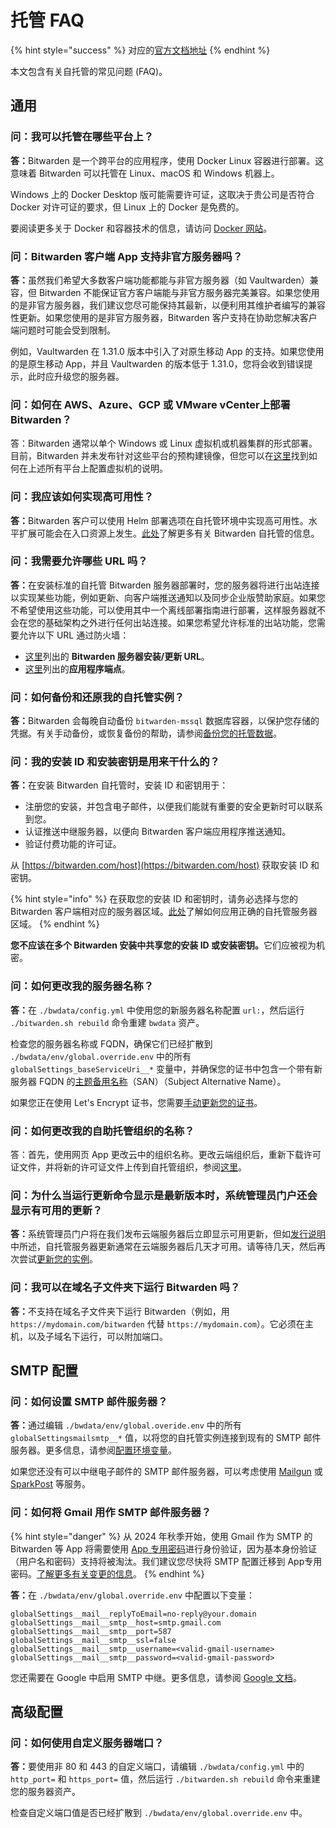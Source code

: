 # 托管 FAQ

{% hint style="success" %}
对应的[官方文档地址](https://bitwarden.com/help/article/hosting-faqs/)
{% endhint %}

本文包含有关自托管的常见问题 (FAQ)。

## 通用 <a href="#general" id="general"></a>

### 问：我可以托管在哪些平台上？ <a href="#q-what-platforms-can-i-host-on" id="q-what-platforms-can-i-host-on"></a>

**答：**&#x42;itwarden 是一个跨平台的应用程序，使用 Docker Linux 容器进行部署。这意味着 Bitwarden 可以托管在 Linux、macOS 和 Windows 机器上。

Windows 上的 Docker Desktop 版可能需要许可证，这取决于贵公司是否符合 Docker 对许可证的要求，但 Linux 上的 Docker 是免费的。

要阅读更多关于 Docker 和容器技术的信息，请访问 [Docker 网站](https://www.docker.com/why-docker)。

### 问：Bitwarden 客户端 App 支持非官方服务器吗？ <a href="#q-do-bitwarden-client-apps-support-non-official-servers" id="q-do-bitwarden-client-apps-support-non-official-servers"></a>

**答：**&#x867D;然我们希望大多数客户端功能都能与非官方服务器（如 Vaultwarden）兼容，但 Bitwarden 不能保证官方客户端能与非官方服务器完美兼容。如果您使用的是非官方服务器，我们建议您尽可能保持其最新，以便利用其维护者编写的兼容性更新。如果您使用的是非官方服务器，Bitwarden 客户支持在协助您解决客户端问题时可能会受到限制。

例如，Vaultwarden 在 1.31.0 版本中引入了对原生移动 App 的支持。如果您使用的是原生移动 App，并且 Vaultwarden 的版本低于 1.31.0，您将会收到错误提示，此时应升级您的服务器。

### 问：如何在 AWS、Azure、GCP 或 VMware vCenter上部署 Bitwarden？ <a href="#q-how-do-i-deploy-bitwarden-on-aws-azure-gcp-or-vmware-vcenter" id="q-how-do-i-deploy-bitwarden-on-aws-azure-gcp-or-vmware-vcenter"></a>

答：Bitwarden 通常以单个 Windows 或 Linux 虚拟机或机器集群的形式部署。目前，Bitwarden 并未发布针对这些平台的预构建镜像，但您可以在[这里](plan-for-deployment/self-host-an-organization.md)找到如何在上述所有平台上配置虚拟机的说明。

### 问：我应该如何实现高可用性？ <a href="#q-how-should-i-achieve-high-availability" id="q-how-should-i-achieve-high-availability"></a>

**答：**&#x42;itwarden 客户可以使用 Helm 部署选项在自托管环境中实现高可用性。水平扩展可能会在入口资源上发生。[此处](deploy-and-configure/helm/self-host-with-helm.md)了解更多有关 Bitwarden 自托管的信息。

### 问：我需要允许哪些 URL 吗？ <a href="#q-do-i-need-to-allow-any-urls" id="q-do-i-need-to-allow-any-urls"></a>

**答：**&#x5728;安装标准的自托管 Bitwarden 服务器部署时，您的服务器将进行出站连接以实现某些功能，例如更新、向客户端推送通知以及同步企业版赞助家庭。如果您不希望使用这些功能，可以使用其中一个离线部署指南进行部署，这样服务器就不会在您的基础架构之外进行任何出站连接。如果您希望允许标准的出站功能，您需要允许以下 URL 通过防火墙：

* [这里](../security/trusted-communications/bitwarden-addresses.md#bitwarden-applications)列出的 **Bitwarden 服务器安装/更新 URL**。
* [这里](../security/trusted-communications/bitwarden-addresses.md#application-endpoints)列出的**应用程序端点**。

### 问：如何备份和还原我的自托管实例？ <a href="#q-how-do-i-backup-and-restore-my-self-hosted-instance" id="q-how-do-i-backup-and-restore-my-self-hosted-instance"></a>

**答：**&#x42;itwarden 会每晚自动备份 `bitwarden-mssql` 数据库容器，以保护您存储的凭据。有关手动备份，或恢复备份的帮助，请参阅[备份您的托管数据](backup-server-data.md)。

### 问：我的安装 ID 和安装密钥是用来干什么的？ <a href="#q-what-are-my-installation-id-and-installation-key-used-for" id="q-what-are-my-installation-id-and-installation-key-used-for"></a>

**答：**&#x5728;安装 Bitwarden 自托管时，安装 ID 和密钥用于：

* 注册您的安装，并包含电子邮件，以便我们能就有重要的安全更新时可以联系到您。&#x20;
* 认证推送中继服务器，以便向 Bitwarden 客户端应用程序推送通知。&#x20;
* 验证付费功能的许可证。&#x20;

从 [https://bitwarden.com/host](https://bitwarden.com/host) 获取安装 ID 和密钥。

{% hint style="info" %}
在获取您的安装 ID 和密钥时，请务必选择与您的 Bitwarden 客户端相对应的服务器区域。[此处](../security/server-geographies.md#connect-your-self-hosted-server)了解如何应用正确的自托管服务器区域。
{% endhint %}

**您不应该在多个 Bitwarden 安装中共享您的安装 ID 或安装密钥。**&#x5B83;们应被视为机密。

### 问：如何更改我的服务器名称？ <a href="#q-how-do-i-change-the-name-of-my-server" id="q-how-do-i-change-the-name-of-my-server"></a>

**答：**&#x5728; `./bwdata/config.yml` 中使用您的新服务器名称配置 `url:`，然后运行 `./bitwarden.sh rebuild` 命令重建 `bwdata` 资产。

检查您的服务器名称或 FQDN，确保它们已经扩散到 `./bwdata/env/global.override.env` 中的所有 `globalSettings_baseServiceUri__*` 变量中，并确保您的证书中包含一个带有新服务器 FQDN 的[主题备用名称](https://zh.wikipedia.org/wiki/%E4%B8%BB%E9%A2%98%E5%A4%87%E7%94%A8%E5%90%8D%E7%A7%B0)（SAN）（Subject Alternative Name）。

如果您正在使用 Let's Encrypt 证书，您需要[手动更新您的证书](deploy-and-configure/configuration-options/certificate-options.md#manually-update-a-lets-encrypt-certificate)。

### 问：如何更改我的自助托管组织的名称？ <a href="#q-how-do-i-change-the-name-of-my-self-hosted-organization" id="q-how-do-i-change-the-name-of-my-self-hosted-organization"></a>

答：首先，使用网页 App 更改云中的组织名称。更改云端组织后，重新下载许可证文件，并将新的许可证文件上传到自托管组织，参阅[这里](licensing.md#organization-license)。

### 问：为什么当运行更新命令显示是最新版本时，系统管理员门户还会显示有可用的更新？ <a href="#q-why-does-the-admin-portal-show-an-update-available-when-update-and-updateself-show-im-on-the-lates" id="q-why-does-the-admin-portal-show-an-update-available-when-update-and-updateself-show-im-on-the-lates"></a>

**答：**&#x7CFB;统管理员门户将在我们发布云端服务器后立即显示可用更新，但如[发行说明](../release-notes.md)中所述，自托管服务器更新通常在云端服务器后几天才可用。请等待几天，然后再次尝试[更新您的实例](update-a-server.md)。

### 问：我可以在域名子文件夹下运行 Bitwarden 吗？ <a href="#q-can-i-run-bitwarden-under-a-domain-subfolder" id="q-can-i-run-bitwarden-under-a-domain-subfolder"></a>

**答：**&#x4E0D;支持在域名子文件夹下运行 Bitwarden（例如，用 `https://mydomain.com/bitwarden` 代替 `https://mydomain.com`）。它必须在主机，以及子域名下运行，可以附加端口。

## SMTP 配置 <a href="#smtp-configuration" id="smtp-configuration"></a>

### 问：如何设置 SMTP 邮件服务器？ <a href="#q-how-do-i-set-up-an-smtp-mail-server" id="q-how-do-i-set-up-an-smtp-mail-server"></a>

**答：**&#x901A;过编辑 `./bwdata/env/global.overide.env` 中的所有 `globalSettingsmailsmtp__*` 值，以将您的自托管实例连接到现有的 SMTP 邮件服务器。更多信息，请参阅[配置环境变量](deploy-and-configure/configuration-options/environment-variables.md)。

如果您还没有可以中继电子邮件的 SMTP 邮件服务器，可以考虑使用 [Mailgun](https://www.mailgun.com/) 或 [SparkPost](https://www.sparkpost.com/) 等服务。

### 问：如何将 Gmail 用作 SMTP 邮件服务器？ <a href="#q-how-do-i-use-gmail-as-an-smtp-mail-server" id="q-how-do-i-use-gmail-as-an-smtp-mail-server"></a>

{% hint style="danger" %}
从 2024 年秋季开始，使用 Gmail 作为 SMTP 的 Bitwarden 等 App 将需要使用 [App 专用密码](https://support.google.com/mail/answer/185833?hl=zh-Hans)进行身份验证，因为基本身份验证（用户名和密码）支持将被淘汰。我们建议您尽快将 SMTP 配置迁移到 App专用 密码。[了解更多有关变更的信息](https://support.google.com/a/answer/14114704?hl=zh-Hans)。
{% endhint %}

**答：**&#x5728; `./bwdata/env/global.override.env` 中配置以下变量：

```systemd
globalSettings__mail__replyToEmail=no-reply@your.domain
globalSettings__mail__smtp__host=smtp.gmail.com
globalSettings__mail__smtp__port=587
globalSettings__mail__smtp__ssl=false
globalSettings__mail__smtp__username=<valid-gmail-username>
globalSettings__mail__smtp__password=<valid-gmail-password>
```

您还需要在 Google 中启用 SMTP 中继。更多信息，请参阅 [Google 文档](https://support.google.com/a/answer/176600?hl=zh-Hans)。

## 高级配置 <a href="#advanced-configuration" id="advanced-configuration"></a>

### 问：如何使用自定义服务器端口？ <a href="#how-do-i-use-custom-server-ports" id="how-do-i-use-custom-server-ports"></a>

**答：**&#x8981;使用非 80 和 443 的自定义端口，请编辑 `./bwdata/config.yml` 中的 `http_port=` 和 `https_port=` 值，然后运行 `./bitwarden.sh rebuild` 命令来重建您的服务器资产。

检查自定义端口值是否已经扩散到 `./bwdata/env/global.override.env` 中。
